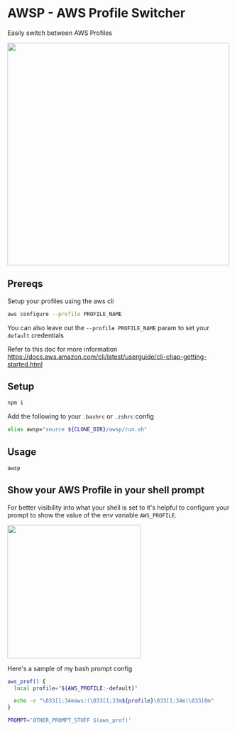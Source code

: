 # AWSP - AWS Profile Switcher

Easily switch between AWS Profiles

<img src="demo.gif" width="500">

## Prereqs
Setup your profiles using the aws cli

```sh
aws configure --profile PROFILE_NAME
```

You can also leave out the `--profile PROFILE_NAME` param to set your `default` credentials

Refer to this doc for more information
https://docs.aws.amazon.com/cli/latest/userguide/cli-chap-getting-started.html

## Setup

```sh
npm i
```

Add the following to your `.bashrc` or `.zshrc` config
```sh
alias awsp="source ${CLONE_DIR}/awsp/run.sh"
```

## Usage
```sh
awsp
```

## Show your AWS Profile in your shell prompt
For better visibility into what your shell is set to it's helpful to configure your prompt to show the value of the env variable `AWS_PROFILE`.

<img src="screenshot.png" width="300">

Here's a sample of my bash prompt config

```sh
aws_prof() {
  local profile="${AWS_PROFILE:-default}"

  echo -e "\033[1;34maws:(\033[1;33m${profile}\033[1;34m)\033[0m"
}
```

```sh
PROMPT='OTHER_PROMPT_STUFF $(aws_prof)'
```
